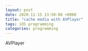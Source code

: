 ```yaml
---
layout: post
date: 2020-11-15 13:50:00 +0800
title: "cache media with AVPlayer"
tags: iOS programming
categories: programming
---
```


AVPlayer

